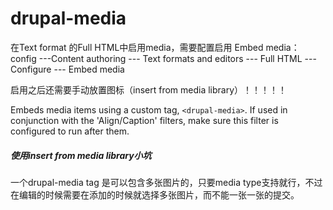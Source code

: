 # drupal-media

在Text format 的Full HTML中启用media，需要配置启用 Embed media：config ---Content authoring --- Text formats and editors --- Full HTML --- Configure --- Embed media

启用之后还需要手动放置图标（insert from media library）！！！！！

Embeds media items using a custom tag, `<drupal-media>`. If used in conjunction with the 'Align/Caption' filters, make sure this filter is configured to run after them.

##### 使用insert from media library小坑

一个drupal-media tag 是可以包含多张图片的，只要media type支持就行，不过在编辑的时候需要在添加的时候就选择多张图片，而不能一张一张的提交。

# 

